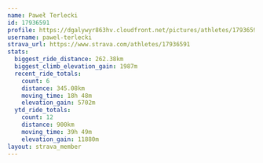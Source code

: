 ```yaml
---
name: Paweł Terlecki
id: 17936591
profile: https://dgalywyr863hv.cloudfront.net/pictures/athletes/17936591/5577025/4/large.jpg
username: pawel-terlecki
strava_url: https://www.strava.com/athletes/17936591
stats:
  biggest_ride_distance: 262.38km
  biggest_climb_elevation_gain: 1987m
  recent_ride_totals:
    count: 6
    distance: 345.08km
    moving_time: 18h 48m
    elevation_gain: 5702m
  ytd_ride_totals:
    count: 12
    distance: 900km
    moving_time: 39h 49m
    elevation_gain: 11880m
layout: strava_member
--- 
```

